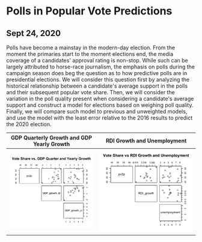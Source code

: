 # Polls in Popular Vote Predictions
## Sept 24, 2020

Polls have become a mainstay in the modern-day election. From the moment the primaries start to the moment elections end, the media coverage of a candidates' approval rating is non-stop. While such can be largely attributed to horse-race journalism, the emphasis on polls during the campaign season does beg the question as to how predictive polls are in presidential elections. We will consider this question first by analyzing the historical relationship between a candidate's average support in the polls and their subsequent popular vote share. Then, we will consider the variation in the poll quality present when considering a candidate's average support and construct a model for elections based on weighing poll quality. Finally, we will compare such model to previous and unweighted models, and use the model with the least error relative to the 2016 results to predict the 2020 election.


GDP Quarterly Growth and GDP Yearly Growth  |  RDI Growth and Unemployment
:-------------------------:|:-------------------------:
![](Economy2.png)|![](Economy3.png)






